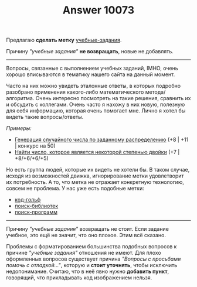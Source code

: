 ﻿---
title: "Answer 10073"
se.owner.user_id: 339283
se.owner.display_name: "nomnoms12"
se.owner.link: "https://ru.meta.stackoverflow.com/users/339283/nomnoms12"
se.answer_id: 10073
se.question_id: 10070
se.post_type: answer
se.score: 2
se.is_accepted: False
---
<p>Предлагаю <strong>сделать метку</strong> <a href="https://ru.stackoverflow.com/questions/tagged/%d1%83%d1%87%d0%b5%d0%b1%d0%bd%d1%8b%d0%b5-%d0%b7%d0%b0%d0%b4%d0%b0%d0%bd%d0%b8%d1%8f" class="post-tag" title="показать вопросы с меткой [учебные-задания]" rel="tag">учебные-задания</a>.</p>

<p>Причину <em>"учебные задания"</em> <strong>не возвращать</strong>, новые не добавлять.
<hr>
Вопросы, связанные с выполнением учебных заданий, IMHO, очень хорошо вписываются в тематику нашего сайта на данный момент.</p>

<p>Часто на них можно увидеть эталонные ответы, в которых подробно разобрано применения какого-либо математического метода/алгоритма. Очень интересно посмотреть на такие решения, сравнить их и обсудить с коллегами. Очень часто я нахожу в них новую, полезную для себя информацию, которая очень помогает мне. Лично я хотел бы видеть такие вопросы/ответы.</p>

<p><em>Примеры:</em></p>

<ul>
<li><a href="https://ru.stackoverflow.com/q/1054252/339283">Генерация случайного числа по заданному распределению</a> (+8 | +11 | конкурс на 50)</li>
<li><a href="https://ru.stackoverflow.com/q/1053498/339283">Найти число, которое является некоторой степенью двойки</a> (+7 | +8/+6/+6/+5)</li>
</ul>

<p>Но есть группа людей, которые их видеть не хотели бы. В таком случае, исходя из возможностей движка, игнорирование метки удовлетворит их потребность. А то, что метка не отражает конкретную технологию, совсем не проблема. У нас уже есть подобные метки:</p>

<ul>
<li><a href="https://ru.stackoverflow.com/questions/tagged/%d0%ba%d0%be%d0%b4-%d0%b3%d0%be%d0%bb%d1%8c%d1%84" class="post-tag" title="показать вопросы с меткой [код-гольф]" rel="tag">код-гольф</a></li>
<li><a href="https://ru.stackoverflow.com/questions/tagged/%d0%bf%d0%be%d0%b8%d1%81%d0%ba-%d0%b1%d0%b8%d0%b1%d0%bb%d0%b8%d0%be%d1%82%d0%b5%d0%ba" class="post-tag" title="показать вопросы с меткой [поиск-библиотек]" rel="tag">поиск-библиотек</a></li>
<li><a href="https://ru.stackoverflow.com/questions/tagged/%d0%bf%d0%be%d0%b8%d1%81%d0%ba-%d0%bf%d1%80%d0%be%d0%b3%d1%80%d0%b0%d0%bc%d0%bc" class="post-tag" title="показать вопросы с меткой [поиск-программ]" rel="tag">поиск-программ</a></li>
</ul>

<p><hr>
Причину <em>"учебные задания"</em> возвращать не стоит. Если задание учебное, это ещё не значит, что оно плохое. Этим всё сказано.</p>

<p>Проблемы с форматированием большинства подобных вопросов к причине <em>"учебные задания"</em> отношения не имеют. Для плохо оформленных вопросов существует причина <em>"Вопросы с просьбами помочь с отладкой..."</em>, которую и <strong>стоит уточнять</strong>, чтобы исключить недопонимание. Считаю, что в неё явно нужно <strong>добавить пункт</strong>, говорящий, что прикладывать код изображением нельзя.</p>
